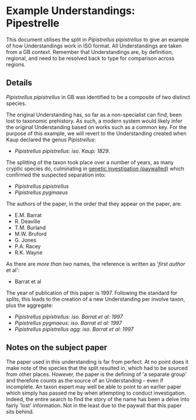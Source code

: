 # Example Understandings: Pipestrelle
This document utilises the split in *Pipistrellus pipistrellus* to give an example of how Understandings work in ISO format. All Understandings are taken from a GB context. Remember that Understandings are, by definition, regional, and need to be resolved back to type for comparison across regions.

## Details
*Pipistrellus pipistrellus* in GB was identified to be a composite of two distinct species.

The original Understanding has, so far as a non-specialist can find, been lost to taxonomic prehistory. As such, a modern system would likely infer the original Understanding based on works such as a common key. For the purpose of this example, we will revert to the Understanding created when Kaup declared the genus *Pipistrellus*:

- *Pipistrellus pipistrellus: iso. Kaup: 1829*.

The splitting of the taxon took place over a number of years, as many cryptic species do, culminating in [genetic investigation (paywalled)](https://doi.org/10.1038/387138b0) which confirmed the suspected separation into:

- *Pipistrellus pipistrellus*
- *Pipistrellus pygmaeus*

The authors of the paper, in the order that they appear on the paper, are:

- E.M. Barrat
- R. Deaville
- T.M. Burland
- M.W. Bruford
- G. Jones
- P.A. Racey
- R.K. Wayne

As there are *more than two* names, the reference is written as '*first author* et al':

- Barrat et al

The year of publication of this paper is 1997. Following the standard for splits, this leads to the creation of a new Understanding per involve taxon, plus the aggregate:

- *Pipistrellus pipistrellus: iso. Barrat et al: 1997*
- *Pipistrellus pygmaeus: iso. Barrat et al: 1997*
- *Pipistrellus pipistrellus agg: iso. Barrat et al: 1997*

## Notes on the subject paper
The paper used in this understanding is far from perfect. At no point does it make note of the species that the split resulted in, which had to be sourced from other places. However, the paper is the defining of 'a separate group' and therefore counts as the source of an Understanding - even if incomplete. An taxon expert may well be able to point to an earlier paper which simply has passed me by when attempting to conduct investigation. Indeed, the entire search to find the story of the name has been a delve into fairly 'lost' information. Not in the least due to the paywall that this paper sits behind.